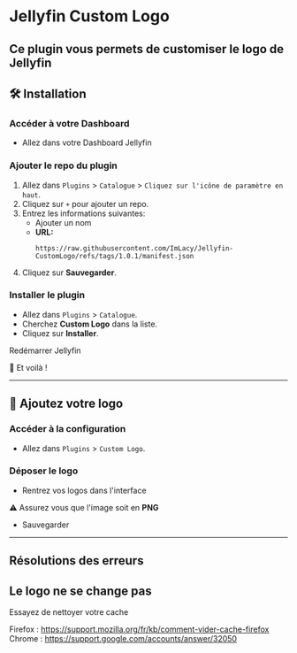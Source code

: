 # Jellyfin Custom Logo

Ce plugin vous permets de customiser le logo de Jellyfin
---

## 🛠️ Installation

### Accéder à votre Dashboard

- Allez dans votre Dashboard Jellyfin

### Ajouter le repo du plugin

1. Allez dans `Plugins` > `Catalogue` > `Cliquez sur l'icône de paramètre en haut`.
2. Cliquez sur `+` pour ajouter un repo.
3. Entrez les informations suivantes:
    - Ajouter un nom
    - **URL:**
      ```
      https://raw.githubusercontent.com/ImLacy/Jellyfin-CustomLogo/refs/tags/1.0.1/manifest.json
      ```
4. Cliquez sur **Sauvegarder**.

### Installer le plugin

- Allez dans `Plugins` > `Catalogue`.
- Cherchez **Custom Logo** dans la liste.
- Cliquez sur **Installer**.

Redémarrer Jellyfin

🎉 Et voilà !

---

## 🎨 Ajoutez votre logo

### Accéder à la configuration

- Allez dans `Plugins` > `Custom Logo`.

### Déposer le logo

- Rentrez vos logos dans l'interface

⚠️ Assurez vous que l'image soit en **PNG**

- Sauvegarder

---

## Résolutions des erreurs

## Le logo ne se change pas
Essayez de nettoyer votre cache

Firefox : https://support.mozilla.org/fr/kb/comment-vider-cache-firefox
Chrome : https://support.google.com/accounts/answer/32050

